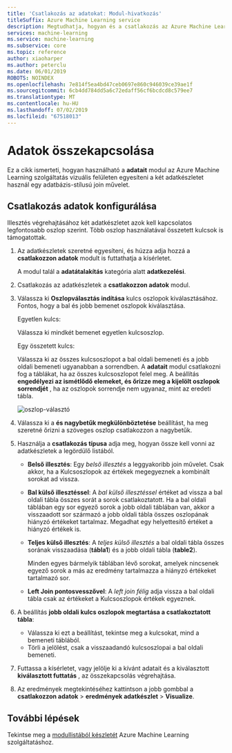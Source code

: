 ```yaml
---
title: 'Csatlakozás az adatokat: Modul-hivatkozás'
titleSuffix: Azure Machine Learning service
description: Megtudhatja, hogyan és a csatlakozás az Azure Machine Learning szolgáltatáshoz való csatlakozás adatmodul adatkészletek egyesíteni.
services: machine-learning
ms.service: machine-learning
ms.subservice: core
ms.topic: reference
author: xiaoharper
ms.author: peterclu
ms.date: 06/01/2019
ROBOTS: NOINDEX
ms.openlocfilehash: 7e814f5ea4bd47ceb0697e860c946039ce39ae1f
ms.sourcegitcommit: 6cb4dd784dd5a6c72edaff56cf6bcdcd8c579ee7
ms.translationtype: MT
ms.contentlocale: hu-HU
ms.lasthandoff: 07/02/2019
ms.locfileid: "67518013"
---
```

# <a name="join-data"></a>Adatok összekapcsolása

Ez a cikk ismerteti, hogyan használható a **adatait** modul az Azure Machine Learning szolgáltatás vizuális felületen egyesíteni a két adatkészletet használ egy adatbázis-stílusú join művelet.  

## <a name="how-to-configure-join-data"></a>Csatlakozás adatok konfigurálása

Illesztés végrehajtásához két adatkészletet azok kell kapcsolatos legfontosabb oszlop szerint. Több oszlop használatával összetett kulcsok is támogatottak. 

1. Az adatkészletek szeretné egyesíteni, és húzza adja hozzá a **csatlakozzon adatok** modult is futtathatja a kísérletet. 

    A modul talál a **adatátalakítás** kategória alatt **adatkezelési**.

1. Csatlakozás az adatkészletek a **csatlakozzon adatok** modul. 
 
1. Válassza ki **Oszlopválasztás indítása** kulcs oszlopok kiválasztásához. Fontos, hogy a bal és jobb bemenet oszlopok kiválasztása.

    Egyetlen kulcs:

    Válassza ki mindkét bemenet egyetlen kulcsoszlop.
    
    Egy összetett kulcs:

    Válassza ki az összes kulcsoszlopot a bal oldali bemeneti és a jobb oldali bemeneti ugyanabban a sorrendben. A **adatait** modul csatlakozni fog a táblákat, ha az összes kulcsoszlopot felel meg. A beállítás **engedélyezi az ismétlődő elemeket, és őrizze meg a kijelölt oszlopok sorrendjét** , ha az oszlopok sorrendje nem ugyanaz, mint az eredeti tábla. 

    ![oszlop-választó](media/module/join-data-column-selector.png)


1. Válassza ki a **és nagybetűk megkülönböztetése** beállítást, ha meg szeretné őrizni a szöveges oszlop csatlakozzon a nagybetűk. 
   
1. Használja a **csatlakozás típusa** adja meg, hogyan össze kell vonni az adatkészletek a legördülő listából.  
  
    * **Belső illesztés**: Egy *belső illesztés* a leggyakoribb join művelet. Csak akkor, ha a Kulcsoszlopok az értékek megegyeznek a kombinált sorokat ad vissza.  
  
    * **Bal külső illesztéssel**: A *bal külső illesztéssel* értéket ad vissza a bal oldali tábla összes sorát a sorok csatlakoztatott. Ha a bal oldali táblában egy sor egyező sorok a jobb oldali táblában van, akkor a visszaadott sor származó a jobb oldali tábla összes oszlopának hiányzó értékeket tartalmaz. Megadhat egy helyettesítő értéket a hiányzó értékek is.  
  
    * **Teljes külső illesztés**: A *teljes külső illesztés* a bal oldali tábla összes sorának visszaadása (**tábla1**) és a jobb oldali tábla (**table2**).  
  
         Minden egyes bármelyik táblában lévő sorokat, amelyek nincsenek egyező sorok a más az eredmény tartalmazza a hiányzó értékeket tartalmazó sor.  
  
    * **Left Join pontosvesszővel**: A *left join félig* adja vissza a bal oldali tábla csak az értékeket a Kulcsoszlopok értékek egyeznek.  

1. A beállítás **jobb oldali kulcs oszlopok megtartása a csatlakoztatott tábla**:

    * Válassza ki ezt a beállítást, tekintse meg a kulcsokat, mind a bemeneti táblából.
    * Törli a jelölést, csak a visszaadandó kulcsoszlopai a bal oldali bemeneti.

1. Futtassa a kísérletet, vagy jelölje ki a kívánt adatait és a kiválasztott **kiválasztott futtatás** , az összekapcsolás végrehajtása.

1. Az eredmények megtekintéséhez kattintson a jobb gombbal a **csatlakozzon adatok** > **eredmények adatkészlet** > **Visualize**.

## <a name="next-steps"></a>További lépések

Tekintse meg a [modullistából készletét](module-reference.md) Azure Machine Learning szolgáltatáshoz. 